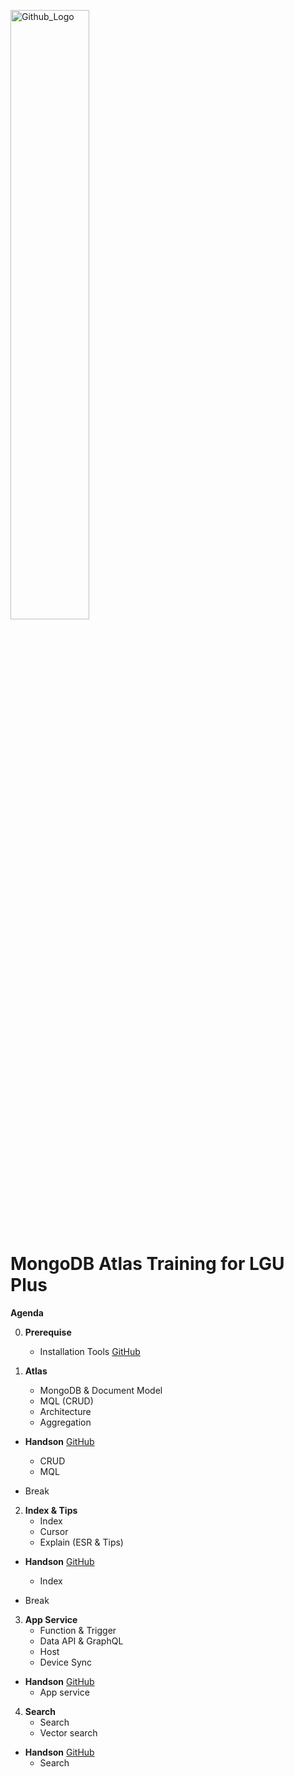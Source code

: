 <img src="https://companieslogo.com/img/orig/MDB_BIG-ad812c6c.png?t=1648915248" width="50%" title="Github_Logo"/> <br>

# MongoDB Atlas Training for LGU Plus

**Agenda**

0. **Prerequise**
   - Installation Tools [GitHub][0]

1. **Atlas**
   - MongoDB & Document Model
   - MQL (CRUD)
   - Architecture
   - Aggregation

- **Handson** [GitHub][1]
  - CRUD
  - MQL

- Break

2. **Index & Tips**
   - Index
   - Cursor
   - Explain (ESR & Tips)

- **Handson** [GitHub][2]
  - Index

- Break

3. **App Service**
   - Function & Trigger
   - Data API & GraphQL
   - Host
   - Device Sync

- **Handson** [GitHub][3]
  - App service

4. **Search**
   - Search
   - Vector search

- **Handson** [GitHub][4]
  - Search

[0]: https://github.com/MongoDBAtlas//LGUPlusHandson/tree/main/00.pre-work
[1]: https://github.com/MongoDBAtlas//LGUPlusHandson/tree/main/01.CRUD%20and%20MQL
[2]: https://github.com/MongoDBAtlas//LGUPlusHandson/tree/main/02.Index%20and%20tips
[3]: https://github.com/MongoDBAtlas//LGUPlusHandson/tree/main/03.atlas-appservice
[4]: https://github.com/MongoDBAtlas//LGUPlusHandson/tree/main/04.atlas-search
